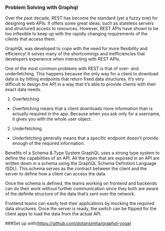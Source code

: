 ### Problem Solving with Graphql

Over the past decade, REST has become the standard (yet a fuzzy one) for designing web APIs.
It offers some great ideas, such as stateless servers and structured access to resources.
However, REST APIs have shown to be too inflexible to keep up with the rapidly changing requirements of the clients that access them.

GraphQL was developed to cope with the need for more flexibility and efficiency!
It solves many of the shortcomings and inefficiencies that developers experience when interacting with REST APIs.

One of the most common problems with REST is that of over- and underfetching.
This happens because the only way for a client to download data is by hitting endpoints that return fixed data structures.
It’s very difficult to design the API in a way that it’s able to provide clients with their exact data needs.

1. Overfetching

- Overfetching means that a client downloads more information than is actually required in the app.
  Because when you ask only for a username, it gives you with the whole user object.

2. Underfetching

- Underfetching generally means that a specific endpoint doesn’t provide enough of the required information.

Benefits of a Schema & Type System
GraphQL uses a strong type system to define the capabilities of an API.
All the types that are exposed in an API are written down in a schema using the GraphQL Schema Definition Language (SDL).
This schema serves as the contract between the client and the server to define how a client can access the data.

Once the schema is defined,
the teams working on frontend and backends can do their work without further communication
since they both are aware of the definite structure of the data that’s sent over the network.

Frontend teams can easily test their applications by mocking the required data structures.
Once the server is ready, the switch can be flipped for the client apps to load the data from the actual API.

###Set up with(https://github.com/dotansimha/graphql-yoga)
